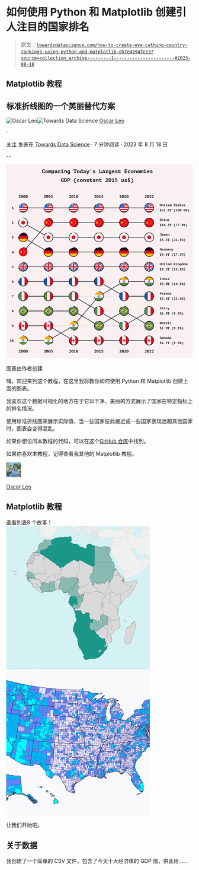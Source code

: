 # 如何使用 Python 和 Matplotlib 创建引人注目的国家排名

> 原文：[`towardsdatascience.com/how-to-create-eye-cathing-country-rankings-using-python-and-matplotlib-d57e4594fe13?source=collection_archive---------1-----------------------#2023-08-18`](https://towardsdatascience.com/how-to-create-eye-cathing-country-rankings-using-python-and-matplotlib-d57e4594fe13?source=collection_archive---------1-----------------------#2023-08-18)

## Matplotlib 教程

## 标准折线图的一个美丽替代方案

[](https://medium.com/@oscarleo?source=post_page-----d57e4594fe13--------------------------------)![Oscar Leo](https://medium.com/@oscarleo?source=post_page-----d57e4594fe13--------------------------------)[](https://towardsdatascience.com/?source=post_page-----d57e4594fe13--------------------------------)![Towards Data Science](https://towardsdatascience.com/?source=post_page-----d57e4594fe13--------------------------------) [Oscar Leo](https://medium.com/@oscarleo?source=post_page-----d57e4594fe13--------------------------------)

·

[关注](https://medium.com/m/signin?actionUrl=https%3A%2F%2Fmedium.com%2F_%2Fsubscribe%2Fuser%2Fd7e5c1ca65b7&operation=register&redirect=https%3A%2F%2Ftowardsdatascience.com%2Fhow-to-create-eye-cathing-country-rankings-using-python-and-matplotlib-d57e4594fe13&user=Oscar+Leo&userId=d7e5c1ca65b7&source=post_page-d7e5c1ca65b7----d57e4594fe13---------------------post_header-----------) 发表在 [Towards Data Science](https://towardsdatascience.com/?source=post_page-----d57e4594fe13--------------------------------) · 7 分钟阅读 · 2023 年 8 月 18 日[](https://medium.com/m/signin?actionUrl=https%3A%2F%2Fmedium.com%2F_%2Fvote%2Ftowards-data-science%2Fd57e4594fe13&operation=register&redirect=https%3A%2F%2Ftowardsdatascience.com%2Fhow-to-create-eye-cathing-country-rankings-using-python-and-matplotlib-d57e4594fe13&user=Oscar+Leo&userId=d7e5c1ca65b7&source=-----d57e4594fe13---------------------clap_footer-----------)

--

[](https://medium.com/m/signin?actionUrl=https%3A%2F%2Fmedium.com%2F_%2Fbookmark%2Fp%2Fd57e4594fe13&operation=register&redirect=https%3A%2F%2Ftowardsdatascience.com%2Fhow-to-create-eye-cathing-country-rankings-using-python-and-matplotlib-d57e4594fe13&source=-----d57e4594fe13---------------------bookmark_footer-----------)![](img/4ba0dfcde1b6c985eb2b2fac436d2c9d.png)

图表由作者创建

嗨，欢迎来到这个教程，在这里我将教你如何使用 Python 和 Matplotlib 创建上面的图表。

我喜欢这个数据可视化的地方在于它以干净、美丽的方式展示了国家在特定指标上的排名情况。

使用标准折线图来展示实际值，当一些国家彼此接近或一些国家表现远超其他国家时，图表会变得混乱。

如果你想访问本教程的代码，可以在这个[GitHub 仓库](https://github.com/oscarleoo/country-ranking-tutorial)中找到。

如果你喜欢本教程，记得查看我其他的 Matplotlib 教程。

![Oscar Leo](img/a3badd168c6bfbbdc3d060f9191ca1d2.png)

[Oscar Leo](https://medium.com/@oscarleo?source=post_page-----d57e4594fe13--------------------------------)

## Matplotlib 教程

[查看列表](https://medium.com/@oscarleo/list/matplotlib-tutorials-262e5d7f0847?source=post_page-----d57e4594fe13--------------------------------)8 个故事！[](../Images/51b77b8f6d7ea69abdcd113427d4a52a.png)![](img/56c078b5447338a07b7bce2b23cf7133.png)![](img/c3088ee7cd4994f027ddddbc6ae423cd.png)

让我们开始吧。

## 关于数据

我创建了一个简单的 CSV 文件，包含了今天十大经济体的 GDP 值，供此用……
